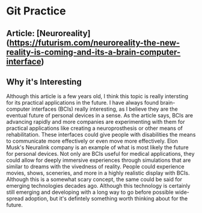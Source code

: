 # Git Practice

## Article: [Neuroreality] (https://futurism.com/neuroreality-the-new-reality-is-coming-and-its-a-brain-computer-interface)

## Why it's Interesting

Although this article is a few years old, I think this topic is really intersting for its practical applications in the future. I have always found brain-computer interfaces (BCIs) really interesting, as I believe they are the eventual future of personal devices in a sense. As the article says, BCIs are advancing rapidly and more companies are experimenting with them for practical applications like creating a neuroprosthesis or other means of rehabilitation. These interfaces could give people with disabilities the means to communicate more effectively or even move more effectively. Elon Musk's Neuralink company is an example of what is most likely the future for personal devices. Not only are BCIs useful for medical applications, they could allow for deeply immersive experiences through simulations that are similar to dreams with the vivedness of reality. People could experience movies, shows, sceneries, and more in a highly realistic display with BCIs. Although this is a somewhat scary concept, the same could be said for emerging technologies decades ago. Although this technology is certainly still emerging and developing with a long way to go before possible wide-spread adoption, but it's defintely something worth thinking about for the future. 